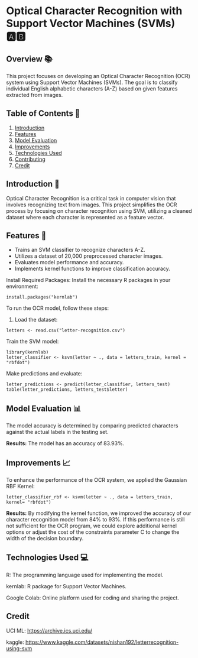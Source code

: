# Optical Character Recognition with Support Vector Machines (SVMs) 🅰️🅱️  

## Overview 📚  
This project focuses on developing an Optical Character Recognition (OCR) system using Support Vector Machines (SVMs). The goal is to classify individual English alphabetic characters (A-Z) based on given features extracted from images.  

## Table of Contents 📑  
1. [Introduction](##introduction)  
2. [Features](#features) 
3. [Model Evaluation](#model-evaluation)  
4. [Improvements](#improvements)  
5. [Technologies Used](#technologies-used)  
6. [Contributing](#contributing)  
7. [Credit](#credit)  

## Introduction 🚀  
Optical Character Recognition is a critical task in computer vision that involves recognizing text from images. This project simplifies the OCR process by focusing on character recognition using SVM, utilizing a cleaned dataset where each character is represented as a feature vector.  

## Features 🌟  
- Trains an SVM classifier to recognize characters A-Z.  
- Utilizes a dataset of 20,000 preprocessed character images.  
- Evaluates model performance and accuracy.  
- Implements kernel functions to improve classification accuracy.  


Install Required Packages:
Install the necessary R packages in your environment:

```
install.packages("kernlab")  
```
To run the OCR model, follow these steps:

1. Load the dataset:
```
letters <- read.csv("letter-recognition.csv")
```
Train the SVM model:
```
library(kernlab)  
letter_classifier <- ksvm(letter ~ ., data = letters_train, kernel = "rbfdot")
```
Make predictions and evaluate:
```
letter_predictions <- predict(letter_classifier, letters_test)  
table(letter_predictions, letters_test$letter)  
```
## Model Evaluation 📊
The model accuracy is determined by comparing predicted characters against the actual labels in the testing set. 

**Results:** The model has an accuracy of 83.93%.

## Improvements 📈
To enhance the performance of the OCR system, we applied the Gaussian RBF Kernel:
```
letter_classifier_rbf <- ksvm(letter ~ ., data = letters_train, kernel= "rbfdot")
```
**Results:** By modifying the kernel function, we improved the accuracy of our character recognition model from 84% to 93%. If this performance is still not sufficient for the OCR program, we could explore additional kernel options or adjust the cost of the constraints parameter C to change the width of the decision boundary.


## Technologies Used 💻
R: The programming language used for implementing the model.

kernlab: R package for Support Vector Machines.

Google Colab: Online platform used for coding and sharing the project.


## Credit
UCI ML: https://archive.ics.uci.edu/

kaggle: https://www.kaggle.com/datasets/nishan192/letterrecognition-using-svm
